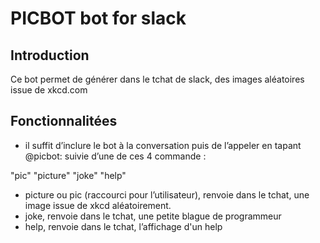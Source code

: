 
# PICBOT bot for slack 

## Introduction
Ce bot permet de générer dans le tchat de slack, des images aléatoires issue de xkcd.com

## Fonctionnalitées
* il suffit d’inclure le bot à la conversation puis de l’appeler en tapant @picbot:
suivie d’une de ces 4 commande :

"pic"
"picture"
"joke"
"help"

* picture ou pic (raccourci pour l’utilisateur), renvoie dans le tchat, une image issue de xkcd aléatoirement.
* joke, renvoie dans le tchat, une petite blague de programmeur
* help, renvoie dans le tchat, l’affichage d'un help


